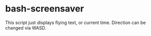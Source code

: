# bash-screensaver
This script just displays flying text, or current time. Direction can be changed via WASD.
